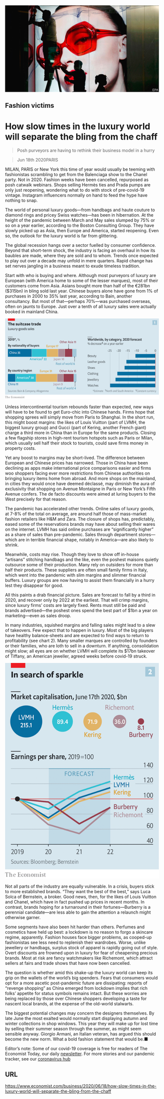 ![](./images/20200620_WBP001_0.jpg)

## Fashion victims

# How slow times in the luxury world will separate the bling from the chaff

> Posh purveyors are having to rethink their business model in a hurry

> Jun 18th 2020PARIS

MILAN, PARIS or New York this time of year would usually be teeming with fashionistas scrambling to get from the Balenciaga show to the Chanel party. Not in 2020. Fashion weeks have been cancelled, repurposed as posh catwalk webinars. Shops selling Hermès ties and Prada pumps are only just reopening, wondering what to do with stock of pre-covid-19 vintage. Instagram influencers normally on hand to feed the hype have nothing to snap.

The world of personal luxury goods—from handbags and haute couture to diamond rings and pricey Swiss watches—has been in hibernation. At the height of the pandemic between March and May sales slumped by 75% or so on a year earlier, according to the Boston Consulting Group. They have slowly picked up as Asia, then Europe and America, started reopening. Even so, the outlook for the luxury world is far from glittering.

The global recession hangs over a sector fuelled by consumer confidence. Beyond that short-term shock, the industry is facing an overhaul in how its baubles are made, where they are sold and to whom. Trends once expected to play out over a decade may unfold in mere quarters. Rapid change has set nerves jangling in a business meant to exude timeless tradition.

Start with who is buying and where. Although most purveyors of luxury are European (with America home to some of the lesser marques), most of their customers come from Asia. Asians bought more than half of the €281bn ($315bn) in bling sold last year. Chinese buyers alone have gone from 1% of purchases in 2000 to 35% last year, according to Bain, another consultancy. But most of that—perhaps 70%—was purchased overseas, often on jaunts to Europe. Just over a tenth of all luxury sales were actually booked in mainland China.



![](./images/20200620_WBC085.png)

Unless intercontinental tourism rebounds faster than expected, new ways will have to be found to get Euro-chic into Chinese hands. Firms hope that shopping sprees will simply move from Paris to Shanghai. In the short run, this might boost margins: the likes of Louis Vuitton (part of LVMH, the biggest luxury group) and Gucci (part of Kering, another French giant) charge a third more in China than in Europe for the same products. Closing a few flagship stores in high-rent tourism hotspots such as Paris or Milan, which usually sell half their stock to tourists, could save firms money in property costs.

Yet any boost to margins may be short-lived. The difference between European and Chinese prices has narrowed. Those in China have been declining as apps make international price comparisons easier and firms woo shoppers facing ever more restrictions from Chinese authorities on bringing luxury items home from abroad. And more shops on the mainland, in cities they would once have deemed déclassé, may diminish the aura of exclusivity that shopping on Avenue Montaigne in Paris or New York’s Fifth Avenue confers. The de facto discounts were aimed at luring buyers to the West precisely for that reason.

The pandemic has accelerated other trends. Online sales of luxury goods, at 7-8% of the total on average, are around half those of mass-market fashion retailers like H&M and Zara. The closure of shops has, predictably, eased some of the reservations brands may have about selling their wares on the internet. LVMH has said online purchases are “significantly higher” as a share of sales than pre-pandemic. Sales through department stores—which are in terrible financial shape, notably in America—are also likely to shrink.

Meanwhile, costs may rise. Though they love to show off in-house “artisans” stitching handbags and the like, even the poshest maisons quietly outsource some of their production. Many rely on outsiders for more than half their products. These suppliers are often small family firms in Italy, which went into the pandemic with slim margins and slimmer financial buffers. Luxury groups are now having to assist them financially in a hurry lest they disappear for good.

All this paints a drab financial picture. Sales are forecast to fall by a third in 2020, and recover only by 2022 at the earliest. That will crimp margins, since luxury firms’ costs are largely fixed. Rents must still be paid and brands advertised—the poshest ones spend the best part of $1bn a year on marketing—even as sales droop.

In many industries, squished margins and falling sales might lead to a slew of takeovers. Few expect that to happen in luxury. Most of the big players have healthy balance-sheets and are expected to find ways to return to profitability (see chart 2). Many smaller marques are controlled by founders or their families, who are loth to sell in a downturn. If anything, consolidation might slow; all eyes are on whether LVMH will complete its $17bn takeover of Tiffany, an American jeweller, agreed weeks before covid-19 struck.



![](./images/20200620_WBC116.png)

Not all parts of the industry are equally vulnerable. In a crisis, buyers stick to more established brands. “They want the best of the best,” says Luca Solca of Bernstein, a broker. Good news, then, for the likes of Louis Vuitton and Chanel, which have in fact pushed up prices in recent months. In contrast, brands hoping for a turnaround in their fortunes—Burberry is a perennial candidate—are less able to gain the attention a relaunch might otherwise garner.

Some segments have also been hit harder than others. Perfumes and cosmetics have held up best: a lockdown is no reason to forgo a skincare regime, apparently. Fashion houses face bigger problems, as cooped-up fashionistas see less need to replenish their wardrobes. Worse, unlike jewellery or handbags, surplus stock of apparel is rapidly going out of style. Overt discounts are frowned upon in luxury for fear of cheapening precious brands. Most at risk are fancy watchmakers like Richemont, which attract sellers at fairs and trade shows that have now been cancelled.

The question is whether amid this shake-up the luxury world can keep its grip on the wallets of the world’s big spenders. Fears that consumers would opt for a more ascetic post-pandemic future are dissipating: reports of “revenge shopping” as China emerged from lockdown implies that rich folks’ appetite for status symbols remains intact. But these worries are being replaced by those over Chinese shoppers developing a taste for nascent local brands, at the expense of the old-world stalwarts.

The biggest potential changes may concern the designers themselves. By late June the most exalted would normally start displaying autumn and winter collections in shop windows. This year they will make up for lost time by selling their summer season through the summer, as might seem sensible anyway. Giorgio Armani, an Italian veteran, has argued this should become the new norm. What a bold fashion statement that would be.■

Editor’s note: Some of our covid-19 coverage is free for readers of The Economist Today, our daily [newsletter](https://www.economist.com/https://my.economist.com/user#newsletter). For more stories and our pandemic tracker, see our [coronavirus hub](https://www.economist.com//news/2020/03/11/the-economists-coverage-of-the-coronavirus)

## URL

https://www.economist.com/business/2020/06/18/how-slow-times-in-the-luxury-world-will-separate-the-bling-from-the-chaff
